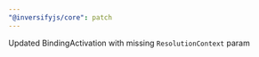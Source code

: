 ```yaml
---
"@inversifyjs/core": patch
---
```


Updated BindingActivation with missing `ResolutionContext` param
